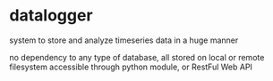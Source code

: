 # datalogger
system to store and analyze timeseries data in a huge manner

no dependency to any type of database, all stored on local or remote filesystem
accessible through python module, or RestFul Web API
